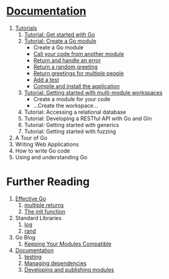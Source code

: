 # [Documentation](https://go.dev/doc/)
1.  [Tutorials](https://go.dev/doc/tutorial/)
    1. [Tutorial: Get started with Go](https://go.dev/doc/tutorial/getting-started)
    2. [Tutorial: Create a Go module](https://go.dev/doc/tutorial/create-module)
        -   Create a Go module
        -  [Call your code from another module](https://go.dev/doc/tutorial/call-module-code)
        -  [Return and handle an error](https://go.dev/doc/tutorial/handle-errors)
        -  [Return a random greeting](https://go.dev/doc/tutorial/random-greeting)
        -  [Return greetings for multiple people](https://go.dev/doc/tutorial/greetings-multiple-people)
        -   [Add a test](https://go.dev/doc/tutorial/add-a-test)
        -   [Compile and install the application](https://go.dev/doc/tutorial/compile-install)
    3. [Tutorial: Getting started with multi-module workspaces](https://go.dev/doc/tutorial/workspaces)
        - Create a module for your code
        - ...Create the workspace...
    4. Tutorial: Accessing a relational database
    5. Tutorial: Developing a RESTful API with Go and Gin
    6. Tutorial: Getting started with generics
    7. Tutorial: Getting started with fuzzing
2. A Tour of Go 
3. Writing Web Applications
4. How to write Go code
6. Using and understanding Go



# Further Reading
1. [Effective Go](https://go.dev/doc/effective_go)
    1.  [multiple returns](https://go.dev/doc/effective_go#multiple-returns)
    2. [The init function](https://go.dev/doc/effective_go#init)
2. Standard Libraries
    1. [log](https://pkg.go.dev/log)
    2. [rand](https://pkg.go.dev/math/rand)
3. Go Blog
    1. [Keeping Your Modules Compatible](https://go.dev/blog/module-compatibility)
4. [Documentation](https://go.dev/doc/)
    1. [testing](https://pkg.go.dev/testing#T.Fatalf)
    2. [Managing dependencies](https://go.dev/doc/modules/managing-dependencies)
    3. [Developing and publishing modules](https://go.dev/doc/modules/developing)